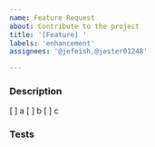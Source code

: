 ```yaml
---
name: Feature Request
about: Contribute to the project
title: '[Feature] '
labels: 'enhancement'
assignees: '@jefeish,@jester01248'

---
```


### Description

[ ] a
[ ] b
[ ] c

### Tests
